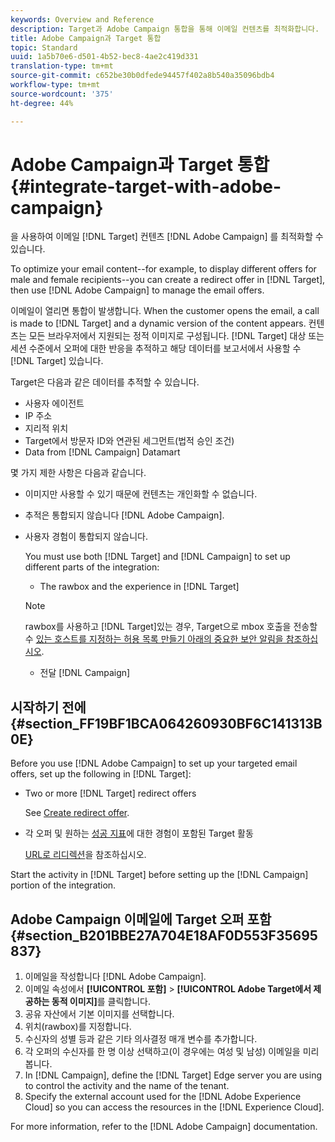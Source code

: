 ```yaml
---
keywords: Overview and Reference
description: Target과 Adobe Campaign 통합을 통해 이메일 컨텐츠를 최적화합니다.
title: Adobe Campaign과 Target 통합
topic: Standard
uuid: 1a5b70e6-d501-4b52-bec8-4ae2c419d331
translation-type: tm+mt
source-git-commit: c652be30b0dfede94457f402a8b540a35096bdb4
workflow-type: tm+mt
source-wordcount: '375'
ht-degree: 44%

---
```



# Adobe Campaign과 Target 통합{#integrate-target-with-adobe-campaign}

을 사용하여 이메일 [!DNL Target] 컨텐츠 [!DNL Adobe Campaign] 를 최적화할 수 있습니다.

To optimize your email content--for example, to display different offers for male and female recipients--you can create a redirect offer in [!DNL Target], then use [!DNL Adobe Campaign] to manage the email offers.

이메일이 열리면 통합이 발생합니다. When the customer opens the email, a call is made to [!DNL Target] and a dynamic version of the content appears. 컨텐츠는 모든 브라우저에서 지원되는 정적 이미지로 구성됩니다. [!DNL Target] 대상 또는 세션 수준에서 오퍼에 대한 반응을 추적하고 해당 데이터를 보고서에서 사용할 수 [!DNL Target] 있습니다.

Target은 다음과 같은 데이터를 추적할 수 있습니다.

* 사용자 에이전트
* IP 주소
* 지리적 위치
* Target에서 방문자 ID와 연관된 세그먼트(법적 승인 조건)
* Data from [!DNL Campaign] Datamart

몇 가지 제한 사항은 다음과 같습니다.

* 이미지만 사용할 수 있기 때문에 컨텐츠는 개인화할 수 없습니다.
* 추적은 통합되지 않습니다 [!DNL Adobe Campaign].
* 사용자 경험이 통합되지 않습니다.

   You must use both [!DNL Target] and [!DNL Campaign] to set up different parts of the integration:

   * The rawbox and the experience in [!DNL Target]
   >[!NOTE]
   >
   >rawbox를 사용하고 [!DNL Target]있는 경우, Target으로 mbox 호출을 전송할 수 [있는 호스트를 지정하는 허용 목록 만들기 아래의 중요한 보안 알림을 참조하십시오](/help/administrating-target/hosts.md#allowlist).

   * 전달 [!DNL Campaign]



## 시작하기 전에 {#section_FF19BF1BCA064260930BF6C141313B0E}

Before you use [!DNL Adobe Campaign] to set up your targeted email offers, set up the following in [!DNL Target]:

* Two or more [!DNL Target] redirect offers

   See [Create redirect offer](/help/c-experiences/c-manage-content/offer-redirect.md).
* 각 오퍼 및 원하는 [성공 지표](/help/c-activities/r-success-metrics/success-metrics.md)에 대한 경험이 포함된 Target 활동

   [URL로 리디렉션](/help/c-experiences/c-visual-experience-composer/redirect-offer.md)을 참조하십시오.

Start the activity in [!DNL Target] before setting up the [!DNL Campaign] portion of the integration.

## Adobe Campaign 이메일에 Target 오퍼 포함 {#section_B201BBE27A704E18AF0D553F35695837}

1. 이메일을 작성합니다 [!DNL Adobe Campaign].
1. 이메일 속성에서 **[!UICONTROL 포함]** > **[!UICONTROL Adobe Target에서 제공하는 동적 이미지]**&#x200B;를 클릭합니다.
1. 공유 자산에서 기본 이미지를 선택합니다.
1. 위치(rawbox)를 지정합니다.
1. 수신자의 성별 등과 같은 기타 의사결정 매개 변수를 추가합니다.
1. 각 오퍼의 수신자를 한 명 이상 선택하고(이 경우에는 여성 및 남성) 이메일을 미리 봅니다.
1. In [!DNL Campaign], define the [!DNL Target] Edge server you are using to control the activity and the name of the tenant.
1. Specify the external account used for the [!DNL Adobe Experience Cloud] so you can access the resources in the [!DNL Experience Cloud].

For more information, refer to the [!DNL Adobe Campaign] documentation.
